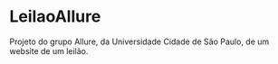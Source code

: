 # LeilaoAllure
Projeto do grupo Allure, da Universidade Cidade de São Paulo, de um website de um leilão.
